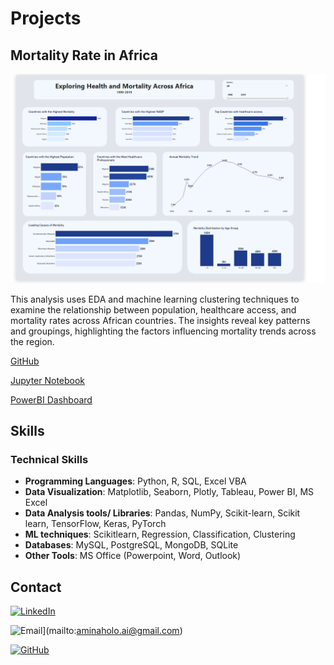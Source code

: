 # Projects

## Mortality Rate in Africa

![Mortality in Africa](https://github.com/aminahol/Mortality-Rates-In-Africa/blob/4c3ae3844cc164b0ff7440e0f25634cad1ba21b9/images/Mortality%20In%20Africa.png)

This analysis uses EDA and machine learning clustering techniques to examine the relationship between population, healthcare access, and mortality rates across African countries. The insights reveal key patterns and groupings, highlighting the factors influencing mortality trends across the region. 

[GitHub](https://github.com/aminahol)

[Jupyter Notebook](https://nbviewer.org/github/aminahol/Mortality-Rates-In-Africa/blob/main/Mortality%20Rates%20In%20Africa%20%284%29.ipynb)

[PowerBI Dashboard](https://app.powerbi.com/view?r=eyJrIjoiYTIwYmZhNGUtMzFmNy00ZWVlLWJmOGItNGVlMDMxYzNlZDc2IiwidCI6IjEwMWQ0NjY0LTg3OGEtNGUzYi04N2Y3LTc4ZjA4Yjc2MjhiYSJ9)


## Skills

### Technical Skills
- **Programming Languages**: Python, R, SQL, Excel VBA
- **Data Visualization**: Matplotlib, Seaborn, Plotly, Tableau, Power BI, MS Excel
- **Data Analysis tools/ Libraries**: Pandas, NumPy, Scikit-learn, Scikit learn, TensorFlow, Keras, PyTorch
- **ML techniques**: Scikitlearn,  Regression, Classification, Clustering
- **Databases**: MySQL, PostgreSQL, MongoDB, SQLite
- **Other Tools**: MS Office (Powerpoint, Word, Outlook)


## Contact

  [![LinkedIn](https://img.shields.io/badge/LinkedIn-0077B5?style=flat-square&logo=linkedin&logoColor=white)](www.linkedin.com/in/aminah-olorunoje)

  ![Email](https://img.shields.io/badge/Email-D14836?style=flat-square&logo=gmail&logoColor=white)](mailto:aminaholo.ai@gmail.com)

  [![GitHub](https://img.shields.io/badge/GitHub-181717?style=flat-square&logo=github&logoColor=white)](https://github.com/aminahol)
